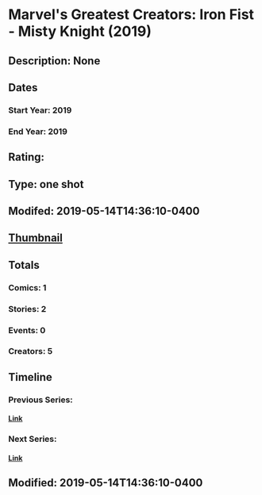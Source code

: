 # Marvel's Greatest Creators: Iron Fist - Misty Knight (2019)
## Description: None
## Dates
### Start Year: 2019
### End Year: 2019
## Rating: 
## Type: one shot
## Modifed: 2019-05-14T14:36:10-0400
## [Thumbnail](http://i.annihil.us/u/prod/marvel/i/mg/e/f0/5cdb0a924dee2.jpg)
## Totals
### Comics: 1
### Stories: 2
### Events: 0
### Creators: 5
## Timeline
### Previous Series: 
#### [Link]()
### Next Series: 
#### [Link]()
## Modified: 2019-05-14T14:36:10-0400